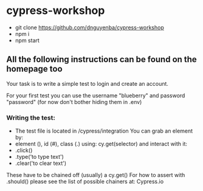 # cypress-workshop

- git clone https://github.com/dnguyenba/cypress-workshop
- npm i
- npm start

## All the following instructions can be found on the homepage too

Your task is to write a simple test to login and create an account.

For your first test you can use the username "blueberry" and password "password"
(for now don't bother hiding them in .env)

### Writing the test:
- The test file is located in /cypress/integration
You can grab an element by:
- element (), id (#), class (.) using: cy.get(selector)
and interact with it:
- .click()
- .type('to type text')
- .clear('to clear text')

These have to be chained off (usually) a cy.get()
For how to assert with .should() please see the list of possible chainers at: Cypress.io
